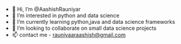 - 👋 Hi, I’m @AashishRauniyar
- 👀 I’m interested in python and data science
- 🌱 I’m currently learning python,java and data science frameworks
- 💞️ I’m looking to collaborate on small data science projects
- 📫 contact me - rauniyaaraashish@gmail.com

